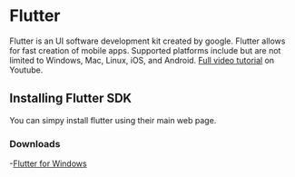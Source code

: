 # Flutter

Flutter is an UI software development kit created by google. Flutter allows for fast creation of mobile apps. Supported platforms include but are not limited to Windows, Mac, Linux, iOS, and Android. [Full video tutorial](https://www.youtube.com/watch?v=2tmAQ3RGh1w) on Youtube.

## Installing Flutter SDK

You can simpy install flutter using their main web page.

### **Downloads**

-[Flutter for Windows](https://flutter.dev/docs/get-started/install/windows)
